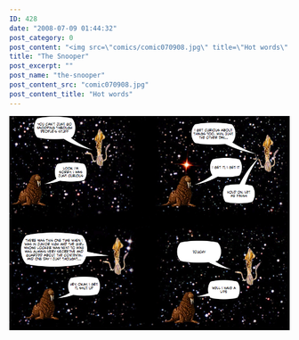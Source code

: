```yaml
---
ID: 428
date: "2008-07-09 01:44:32"
post_category: 0
post_content: "<img src=\"comics/comic070908.jpg\" title=\"Hot words\" />"
title: "The Snooper"
post_excerpt: ""
post_name: "the-snooper"
post_content_src: "comic070908.jpg"
post_content_title: "Hot words"
---
```



[![Hot words](/comics-hi-res/comic070908.jpg)](/comics-hi-res/comic070908.jpg "Hot words")
